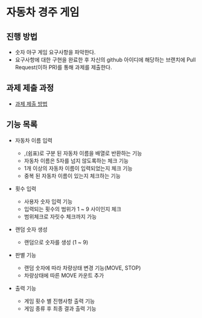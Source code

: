 # 자동차 경주 게임
## 진행 방법
* 숫자 야구 게임 요구사항을 파악한다.
* 요구사항에 대한 구현을 완료한 후 자신의 github 아이디에 해당하는 브랜치에 Pull Request(이하 PR)를 통해 과제를 제출한다.

## 과제 제출 과정
* [과제 제출 방법](https://github.com/next-step/nextstep-docs/tree/master/precourse)

## 기능 목록
* 자동차 이름 입력
  * ,(쉼표)로 구분 된 자동차 이름을 배열로 반환하는 기능
  * 자동차 이름은 5자를 넘지 않도록하는 체크 기능
  * 1개 이상의 자동차 이름이 입력되었는지 체크 기능
  * 중복 된 자동차 이름이 있는지 체크하는 기능
  
* 횟수 입력
  * 사용자 숫자 입력 기능
  * 입력되는 횟수의 범위가 1 ~ 9 사이인지 체크
  * 범위체크로 자릿수 체크까지 가능
  
* 랜덤 숫자 생성
  * 랜덤으로 숫자를 생성 (1 ~ 9)
  
* 판별 기능
  * 랜덤 숫자에 따라 차량상태 변경 기능(MOVE, STOP)
  * 차량상태에 따른 MOVE 카운트 추가
  
* 출력 기능
  * 게임 횟수 별 진행사항 출력 기능
  * 게임 종류 후 최종 결과 출력 기능